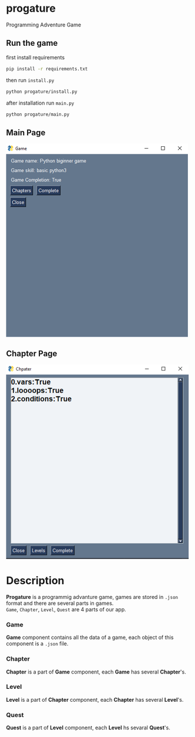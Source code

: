 # progature
Programming Adventure Game

## Run the game
first install requirements
```bash
pip install -r requirements.txt
```
then run ``install.py``
```bash
python progature/install.py
```
after installation run ``main.py``
```bash
python progature/main.py
```

## Main Page
![Progature Image](/docs/docs/images/main_page.png)

## Chapter Page 
![Progature Image](/docs/docs/images/chapter_page.png)

# Description
**Progature** is a programmig advanture game, games are stored in ``.json`` format and there are several parts in games. <br>
``Game``, ``Chapter``, ``Level``, ``Quest`` are 4 parts of our app.

### Game
**Game** component contains all the data of a game, each object of this component is a ``.json`` file.

### Chapter
**Chapter** is a part of **Game** component, each **Game** has several **Chapter**'s.

### Level
**Level** is a part of **Chapter** component, each **Chapter** has several **Level**'s.

### Quest
**Quest** is a part of **Level** component, each **Level** hs sevaral **Quest**'s.